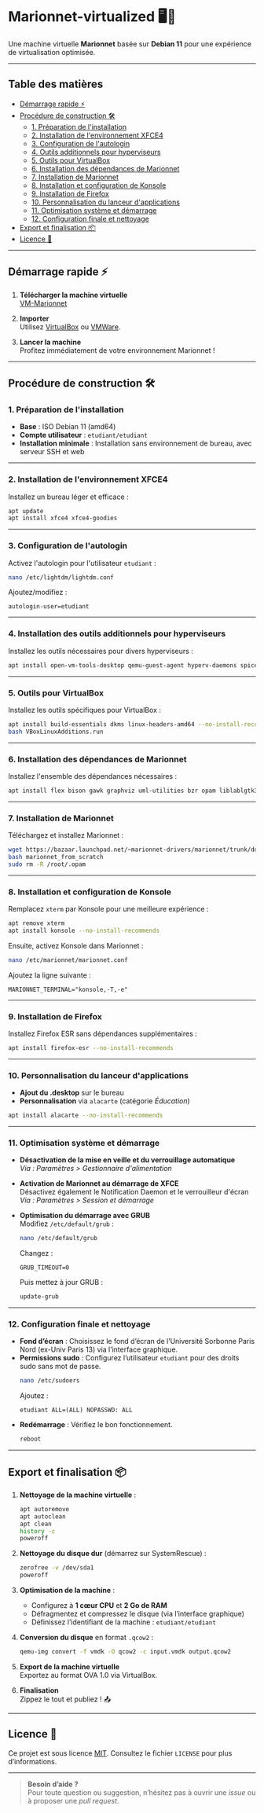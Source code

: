 # Marionnet-virtualized 🖥️🚀

Une machine virtuelle **Marionnet** basée sur **Debian 11** pour une expérience de virtualisation optimisée.

---

## Table des matières
- [Démarrage rapide ⚡](#démarrage-rapide-)
- [Procédure de construction 🛠️](#procédure-de-construction-)
  - [1. Préparation de l'installation](#1-préparation-de-linstallation)
  - [2. Installation de l'environnement XFCE4](#2-installation-de-lenvironnement-xfce4)
  - [3. Configuration de l'autologin](#3-configuration-de-lautologin)
  - [4. Outils additionnels pour hyperviseurs](#4-outils-additionnels-pour-hyperviseurs)
  - [5. Outils pour VirtualBox](#5-outils-pour-virtualbox)
  - [6. Installation des dépendances de Marionnet](#6-installation-des-dépendances-de-marionnet)
  - [7. Installation de Marionnet](#7-installation-de-marionnet)
  - [8. Installation et configuration de Konsole](#8-installation-et-configuration-de-konsole)
  - [9. Installation de Firefox](#9-installation-de-firefox)
  - [10. Personnalisation du lanceur d'applications](#10-personnalisation-du-lanceur-dapplications)
  - [11. Optimisation système et démarrage](#11-optimisation-système-et-démarrage)
  - [12. Configuration finale et nettoyage](#12-configuration-finale-et-nettoyage)
- [Export et finalisation 📦](#export-et-finalisation-)
- [Licence 📄](#licence-)

---

## Démarrage rapide ⚡

1. **Télécharger la machine virtuelle**  
   [VM-Marionnet](https://github.com/MichelBaie/marionnet-virtualized/releases/)

2. **Importer**  
   Utilisez [VirtualBox](https://www.virtualbox.org/wiki/Downloads) ou [VMWare](https://www.vmware.com/products/desktop-hypervisor/workstation-and-fusion).

3. **Lancer la machine**  
   Profitez immédiatement de votre environnement Marionnet !

---

## Procédure de construction 🛠️

### 1. Préparation de l'installation
- **Base** : ISO Debian 11 (amd64)
- **Compte utilisateur** : `etudiant/etudiant`
- **Installation minimale** : Installation sans environnement de bureau, avec serveur SSH et web

---

### 2. Installation de l'environnement XFCE4
Installez un bureau léger et efficace :
```bash
apt update
apt install xfce4 xfce4-goodies
```

---

### 3. Configuration de l'autologin
Activez l'autologin pour l'utilisateur `etudiant` :
```bash
nano /etc/lightdm/lightdm.conf
```
Ajoutez/modifiez :
```
autologin-user=etudiant
```

---

### 4. Installation des outils additionnels pour hyperviseurs
Installez les outils nécessaires pour divers hyperviseurs :
```bash
apt install open-vm-tools-desktop qemu-guest-agent hyperv-daemons spice-vdagent
```

---

### 5. Outils pour VirtualBox
Installez les outils spécifiques pour VirtualBox :
```bash
apt install build-essentials dkms linux-headers-amd64 --no-install-recommends
bash VBoxLinuxAdditions.run
```

---

### 6. Installation des dépendances de Marionnet
Installez l'ensemble des dépendances nécessaires :
```bash
apt install flex bison gawk graphviz uml-utilities bzr opam liblablgtk3-ocaml-dev glade libgtksourceview-3.0-dev libtool bridge-utils gettext fonts-noto elementary-xfce-icon-theme rlfe vde2 libc6-i386 camlp4-extra --no-install-recommends
```

---

### 7. Installation de Marionnet
Téléchargez et installez Marionnet :
```bash
wget https://bazaar.launchpad.net/~marionnet-drivers/marionnet/trunk/download/head:/useful-scripts/marionnet_from_scratch
bash marionnet_from_scratch
sudo rm -R /root/.opam
```

---

### 8. Installation et configuration de Konsole
Remplacez `xterm` par Konsole pour une meilleure expérience :
```bash
apt remove xterm
apt install konsole --no-install-recommends
```
Ensuite, activez Konsole dans Marionnet :
```bash
nano /etc/marionnet/marionnet.conf
```
Ajoutez la ligne suivante :
```
MARIONNET_TERMINAL="konsole,-T,-e"
```

---

### 9. Installation de Firefox
Installez Firefox ESR sans dépendances supplémentaires :
```bash
apt install firefox-esr --no-install-recommends
```

---

### 10. Personnalisation du lanceur d'applications
- **Ajout du .desktop** sur le bureau
- **Personnalisation** via `alacarte` (catégorie *Éducation*)
```bash
apt install alacarte --no-install-recommends
```

---

### 11. Optimisation système et démarrage
- **Désactivation de la mise en veille et du verrouillage automatique**  
  _Via : Paramètres > Gestionnaire d'alimentation_

- **Activation de Marionnet au démarrage de XFCE**  
  Désactivez également le Notification Daemon et le verrouilleur d'écran  
  _Via : Paramètres > Session et démarrage_

- **Optimisation du démarrage avec GRUB**  
  Modifiez `/etc/default/grub` :
  ```bash
  nano /etc/default/grub
  ```
  Changez :
  ```
  GRUB_TIMEOUT=0
  ```
  Puis mettez à jour GRUB :
  ```bash
  update-grub
  ```

---

### 12. Configuration finale et nettoyage
- **Fond d’écran** : Choisissez le fond d’écran de l’Université Sorbonne Paris Nord (ex-Univ Paris 13) via l’interface graphique.
- **Permissions sudo** : Configurez l’utilisateur `etudiant` pour des droits sudo sans mot de passe.
  ```bash
  nano /etc/sudoers
  ```
  Ajoutez :
  ```
  etudiant ALL=(ALL) NOPASSWD: ALL
  ```
- **Redémarrage** : Vérifiez le bon fonctionnement.
  ```bash
  reboot
  ```

---

## Export et finalisation 📦

1. **Nettoyage de la machine virtuelle** :
   ```bash
   apt autoremove
   apt autoclean
   apt clean
   history -c
   poweroff
   ```

2. **Nettoyage du disque dur** (démarrez sur SystemRescue) :
   ```bash
   zerofree -v /dev/sda1
   poweroff
   ```

3. **Optimisation de la machine** :
   - Configurez à **1 cœur CPU** et **2 Go de RAM**
   - Défragmentez et compressez le disque (via l’interface graphique)
   - Définissez l’identifiant de la machine : `etudiant/etudiant`

4. **Conversion du disque** en format `.qcow2` :
   ```bash
   qemu-img convert -f vmdk -O qcow2 -c input.vmdk output.qcow2
   ```

5. **Export de la machine virtuelle**  
   Exportez au format OVA 1.0 via VirtualBox.

6. **Finalisation**  
   Zippez le tout et publiez ! 📤

---

## Licence 📄

Ce projet est sous licence [MIT](LICENSE).
Consultez le fichier `LICENSE` pour plus d’informations.

---

> **Besoin d’aide ?**  
> Pour toute question ou suggestion, n’hésitez pas à ouvrir une *issue* ou à proposer une *pull request*.
